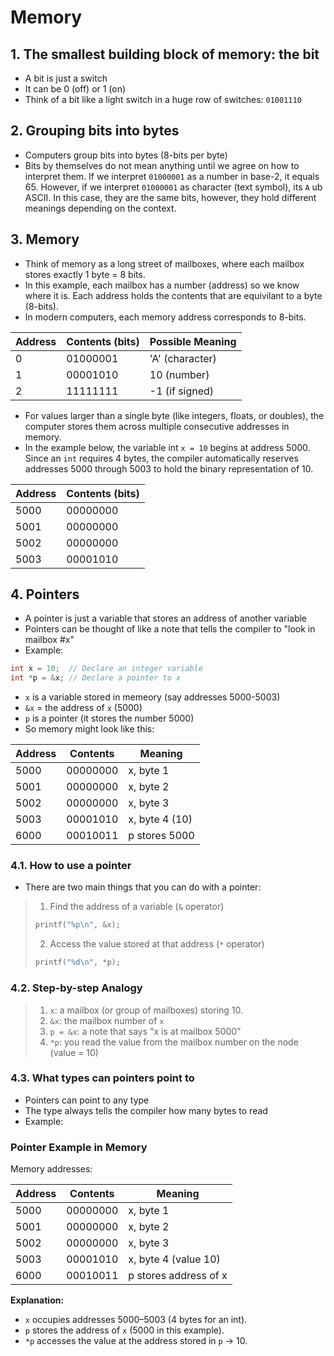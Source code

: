 # Memory
## 1. The smallest building block of memory: the bit
- A bit is just a switch
- It can be 0 (off) or 1 (on)
- Think of a bit like a light switch in a huge row of switches:
`01001110`

## 2. Grouping bits into bytes
- Computers group bits into bytes (8-bits per byte)
- Bits by themselves do not mean anything until we agree on how to interpret them. If we interpret `01000001` as a number in base-2, it equals 65. However, if we interpret `01000001` as character (text symbol), its `A` ub ASCII. In this case, they are the same bits, however, they hold different meanings depending on the context.

## 3. Memory
- Think of memory as a long street of mailboxes, where each mailbox stores exactly 1 byte = 8 bits.
- In this example, each mailbox has a number (address) so we know where it is. Each address holds the contents that are equivilant to a byte (8-bits).
- In modern computers, each memory address corresponds to 8-bits.

| Address | Contents (bits) | Possible Meaning |
|---------|-----------------|------------------|
| 0       | 01000001        | 'A' (character)  |
| 1       | 00001010        | 10 (number)      |
| 2       | 11111111        | -1 (if signed)   |

- For values larger than a single byte (like integers, floats, or doubles), the computer stores them across multiple consecutive addresses in memory.
- In the example below, the variable int `x = 10` begins at address 5000. Since an `int` requires 4 bytes, the compiler automatically reserves addresses 5000 through 5003 to hold the binary representation of 10.

| Address | Contents (bits) |
|---------|-----------------|
| 5000    | 00000000        |
| 5001    | 00000000        |
| 5002    | 00000000        |
| 5003    | 00001010        |

## 4. Pointers
- A pointer is just a variable that stores an address of another variable
- Pointers can be thought of like a note that tells the compiler to "look in mailbox #x"
- Example: 
```c
int x = 10;  // Declare an integer variable
int *p = &x; // Declare a pointer to x
```
- `x` is a variable stored in memeory (say addresses 5000-5003)
- `&x` = the address of `x` (5000)
- `p` is a pointer (it stores the number 5000)
- So memory might look like this:

| Address | Contents      | Meaning           |
|---------|---------------|-----------------|
| 5000    | 00000000      | x, byte 1        |
| 5001    | 00000000      | x, byte 2        |
| 5002    | 00000000      | x, byte 3        |
| 5003    | 00001010      | x, byte 4 (10)   |
| 6000    | 00010011      | p stores 5000    |

### 4.1. How to use a pointer
- There are two main things that you can do with a pointer:
> 1) Find the address of a variable (`&` operator)
> ```c
> printf("%p\n", &x);
> ```
> 2) Access the value stored at that address (`*` operator)
> ```c
> printf("%d\n", *p);
> ```
### 4.2. Step-by-step Analogy
> 1) `x`: a mailbox (or group of mailboxes) storing 10.
> 2) `&x`: the mailbox number of `x`
> 3) `p = &x`: a note that says "x is at mailbox 5000"
> 4) `*p`: you read the value from the mailbox number on the node (value = 10)

### 4.3. What types can pointers point to
- Pointers can point to any type
- The type always tells the compiler how many bytes to read
- Example:

### Pointer Example in Memory

Memory addresses:

| Address | Contents      | Meaning                 |
|---------|---------------|------------------------|
| 5000    | 00000000      | x, byte 1             |
| 5001    | 00000000      | x, byte 2             |
| 5002    | 00000000      | x, byte 3             |
| 5003    | 00001010      | x, byte 4 (value 10)  |
| 6000    | 00010011      | p stores address of x  |

**Explanation:**

- `x` occupies addresses 5000–5003 (4 bytes for an int).  
- `p` stores the address of `x` (5000 in this example).  
- `*p` accesses the value at the address stored in `p` → 10.
